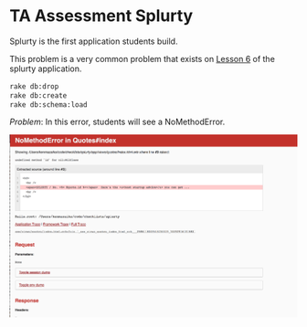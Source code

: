 # TA Assessment Splurty

Splurty is the first application students build.

This problem is a very common problem that exists on [Lesson 6](https://workspace.thefirehoseproject.com/splurty/6) of the splurty application.


```
rake db:drop
rake db:create
rake db:schema:load
```

*Problem*: In this error, students will see a NoMethodError.

![error.png](error.png)